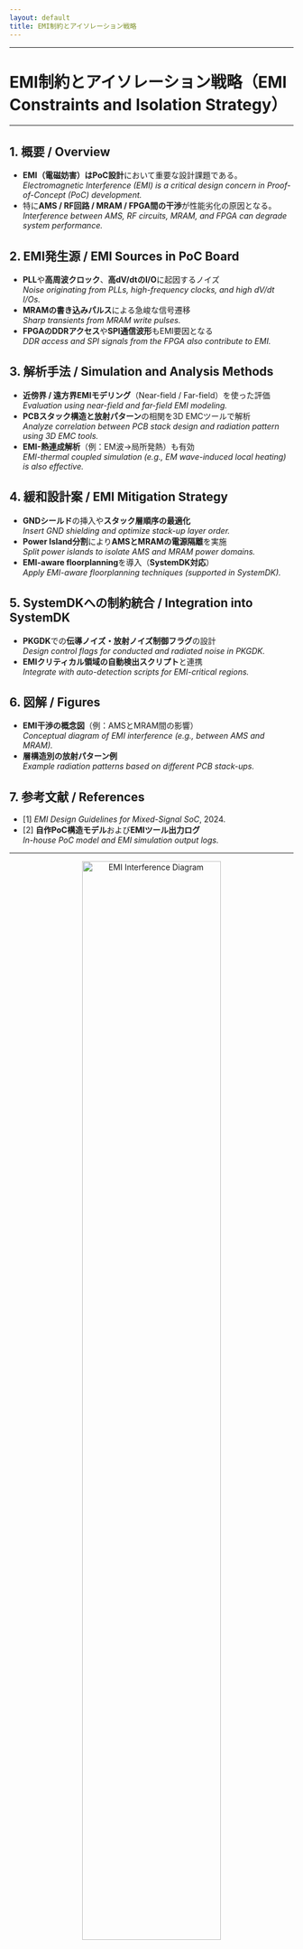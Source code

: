 ```yaml
---
layout: default
title: EMI制約とアイソレーション戦略
---
```


---

# EMI制約とアイソレーション戦略（**EMI Constraints and Isolation Strategy**）

---

## 1. 概要 / **Overview**
- **EMI（電磁妨害）**は**PoC設計**において重要な設計課題である。  
  *Electromagnetic Interference (EMI) is a critical design concern in Proof-of-Concept (PoC) development.*
- 特に**AMS / RF回路 / MRAM / FPGA間の干渉**が性能劣化の原因となる。  
  *Interference between AMS, RF circuits, MRAM, and FPGA can degrade system performance.*

## 2. EMI発生源 / **EMI Sources in PoC Board**
- **PLL**や**高周波クロック**、**高dV/dtのI/O**に起因するノイズ  
  *Noise originating from PLLs, high-frequency clocks, and high dV/dt I/Os.*
- **MRAMの書き込みパルス**による急峻な信号遷移  
  *Sharp transients from MRAM write pulses.*
- **FPGAのDDRアクセス**や**SPI通信波形**もEMI要因となる  
  *DDR access and SPI signals from the FPGA also contribute to EMI.*

## 3. 解析手法 / **Simulation and Analysis Methods**
- **近傍界 / 遠方界EMIモデリング**（Near-field / Far-field）を使った評価  
  *Evaluation using near-field and far-field EMI modeling.*
- **PCBスタック構造と放射パターン**の相関を3D EMCツールで解析  
  *Analyze correlation between PCB stack design and radiation pattern using 3D EMC tools.*
- **EMI-熱連成解析**（例：EM波→局所発熱）も有効  
  *EMI-thermal coupled simulation (e.g., EM wave-induced local heating) is also effective.*

## 4. 緩和設計案 / **EMI Mitigation Strategy**
- **GNDシールド**の挿入や**スタック層順序の最適化**  
  *Insert GND shielding and optimize stack-up layer order.*
- **Power Island分割**により**AMSとMRAMの電源隔離**を実施  
  *Split power islands to isolate AMS and MRAM power domains.*
- **EMI-aware floorplanning**を導入（**SystemDK対応**）  
  *Apply EMI-aware floorplanning techniques (supported in SystemDK).*

## 5. SystemDKへの制約統合 / **Integration into SystemDK**
- **PKGDK**での**伝導ノイズ・放射ノイズ制御フラグ**の設計  
  *Design control flags for conducted and radiated noise in PKGDK.*
- **EMIクリティカル領域の自動検出スクリプト**と連携  
  *Integrate with auto-detection scripts for EMI-critical regions.*

## 6. 図解 / **Figures**
- **EMI干渉の概念図**（例：AMSとMRAM間の影響）  
  *Conceptual diagram of EMI interference (e.g., between AMS and MRAM).*
- **層構造別の放射パターン例**  
  *Example radiation patterns based on different PCB stack-ups.*

## 7. 参考文献 / **References**
- [1] *EMI Design Guidelines for Mixed-Signal SoC*, 2024.  
- [2] **自作PoC構造モデル**および**EMIツール出力ログ**  
  *In-house PoC model and EMI simulation output logs.*

---

<p align="center">
  <img src="https://samizo-aitl.github.io/Edusemi-v4x/f_chapter2a_systemdk/PoC/images/emi_interference_mram_ams.png" alt="EMI Interference Diagram" width="70%">
</p>

<p align="center"><b>図2 / Figure 2：</b>PoC評価ボード上の<strong>FPGA、MRAM、AMSブロック間のEMI干渉経路の概念図</strong>。書き込みパルスやPLLノイズなどが<strong>AMS回路へ影響</strong>を与える経路を示す。<br>
<em>A conceptual EMI interference diagram between FPGA, MRAM, and AMS blocks on a PoC board. It shows how write pulses and PLL noise affect AMS circuits.</em></p>
